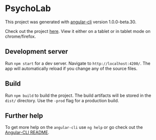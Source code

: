 # PsychoLab

This project was generated with [angular-cli](https://github.com/angular/angular-cli) version 1.0.0-beta.30.

Check out the project [here](http://dev.flexicondev.com/psycho-lab/). View it either on a tablet or in tablet mode on chrome/firefox.

## Development server
Run `npm start` for a dev server. Navigate to `http://localhost:4200/`. The app will automatically reload if you change any of the source files.

## Build

Run `npm build` to build the project. The build artifacts will be stored in the `dist/` directory. Use the `-prod` flag for a production build.

## Further help

To get more help on the `angular-cli` use `ng help` or go check out the [Angular-CLI README](https://github.com/angular/angular-cli/blob/master/README.md).
